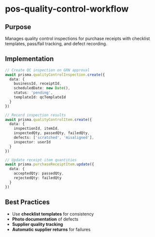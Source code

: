 # pos-quality-control-workflow

## Purpose
Manages quality control inspections for purchase receipts with checklist templates, pass/fail tracking, and defect recording.

## Implementation
```typescript
// Create QC inspection on GRN approval
await prisma.qualityControlInspection.create({
  data: {
    businessId, receiptId,
    scheduledDate: new Date(),
    status: 'pending',
    templateId: qcTemplateId
  }
})

// Record inspection results
await prisma.qualityControlItem.create({
  data: {
    inspectionId, itemId,
    inspectedQty, passedQty, failedQty,
    defects: ['scratched', 'misaligned'],
    inspector: userId
  }
})

// Update receipt item quantities
await prisma.purchaseReceiptItem.update({
  data: {
    acceptedQty: passedQty,
    rejectedQty: failedQty
  }
})
```

## Best Practices
- Use **checklist templates** for consistency
- **Photo documentation** of defects
- **Supplier quality tracking**
- **Automatic supplier returns** for failures
